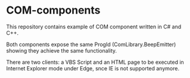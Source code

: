 # COM-components
This repository contains example of COM component written in C# and C++.

Both components expose the same ProgId (ComLibrary.BeepEmitter) showing they achieve the same functionality.

There are two clients: a VBS Script and an HTML page to be executed in Internet Explorer mode under Edge, snce IE is not supported anymore.


